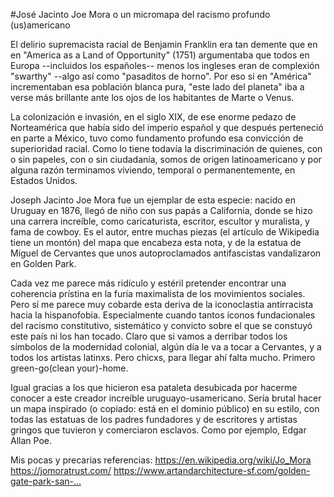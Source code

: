 #José Jacinto Joe Mora o un micromapa del racismo profundo (us)americano

El delirio supremacista racial de Benjamin Franklin era tan demente que en en "America as a Land of Opportunity" (1751) argumentaba que todos en Europa --incluidos los españoles-- menos los ingleses eran de complexión "swarthy" --algo así como "pasaditos de horno". Por eso si en "América" incrementaban esa población blanca pura, "este lado del planeta" iba a verse más brillante ante los ojos de los habitantes de Marte o Venus.

La colonización e invasión, en el siglo XIX, de ese enorme pedazo de Norteamérica que había sido del imperio español y que después perteneció en parte a México, tuvo como fundamento profundo esa convicción de superioridad racial. Como lo tiene todavía la discriminación de quienes, con o sin papeles, con o sin ciudadanía, somos de origen latinoamericano y por alguna razón terminamos viviendo, temporal o permanentemente, en Estados Unidos.

Joseph Jacinto Joe Mora fue un ejemplar de esta especie: nacido en Uruguay en 1876, llegó de niño con sus papás a California, donde se hizo una carrera increíble, como caricaturista, escritor, escultor y muralista, y fama de cowboy. Es el autor, entre muchas piezas (el artículo de Wikipedia tiene un montón) del mapa que encabeza esta nota, y de la estatua de Miguel de Cervantes que unos autoproclamados antifascistas vandalizaron en Golden Park.

Cada vez me parece más ridículo y estéril pretender encontrar una coherencia prístina en la furia maximalista de los movimientos sociales. Pero sí me parece muy cobarde esta deriva de la iconoclastia antirracista hacia la hispanofobia. Especialmente cuando tantos íconos fundacionales del racismo constitutivo, sistemático y convicto sobre el que se constuyó este país ni los han tocado. Claro que si vamos a derribar todos los símbolos de la modernidad colonial, algún día le va a tocar a Cervantes, y a todos los artistas latinxs. Pero chicxs, para llegar ahí falta mucho. Primero green-go(clean your)-home.

Igual gracias a los que hicieron esa pataleta desubicada por hacerme conocer a este creador increíble uruguayo-usamericano. Sería brutal hacer un mapa inspirado (o copiado: está en el dominio público) en su estilo, con todas las estatuas de los padres fundadores y de escritores y artistas gringos que tuvieron y comerciaron esclavos. Como por ejemplo, Edgar Allan Poe.

Mis pocas y precarias referencias:
https://en.wikipedia.org/wiki/Jo_Mora
https://jomoratrust.com/
https://www.artandarchitecture-sf.com/golden-gate-park-san-…
